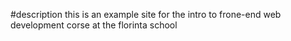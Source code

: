 #description
this is an example site for the intro to frone-end web
development corse at the florinta school